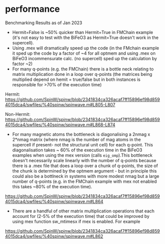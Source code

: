 # performance
Benchmarking Results as of Jan 2023

- Hermit=False is ~50% quicker than Hermit=True in FMChain example (it's not easy to test with the BiFeO3 as Hermit=True doesn't work in the supercell).
- Using .mex will dramatically speed up the code (in the FMchain example it sped up the code by a factor of ~4 for all optmem and using .mex on BiFeO3 incommensurate calc. (no supercell) sped up the calculation by factor ~2)
- For many q-points (e.g. the FMChain) there is a bottle neck relating to matrix multiplication done in a loop over q-points (the matrices being multiplied depend on hemit = true/false but in both instances is responsible for >70% of the execution time)

Hermit: https://github.com/SpinW/spinw/blob/2341834ca326acaf7ff15896ef98d8594015dca4/swfiles/%40spinw/spinwave.m#L805-L807

Non-Hermit: https://github.com/SpinW/spinw/blob/2341834ca326acaf7ff15896ef98d8594015dca4/swfiles/%40spinw/spinwave.m#L868-L874

- For many magnetic atoms the bottleneck is diagonalising a 2nmag x 2*nmag matrix (where nmag is the number of mag atoms in the supercell if present- not the structural unit cell) for each q-point. This diagonalisation takes ~ 60% of the execution time in the BiFeO3 examples when using the mex version (calls `eig_omp`).This bottleneck doesn't necessarily scale linearly with the number of q-points because there is a .mex file that does a loop over a chunk of q-points, the size of the chunk is determined by the optmem argument - but in principle this could also be a bottlneck in systems with more modest nmag but a large number of q-points (e.g. in the FMChain example with mex not enabled this takes ~80% of the execution time).

https://github.com/SpinW/spinw/blob/2341834ca326acaf7ff15896ef98d8594015dca4/swfiles/%40spinw/spinwave.m#L864



- There are a handful of other matrix multiplication operations that each account for (2-5% of the execution time) that could be improved by using mex function sw_mtimesx if mex is enabled. For example

https://github.com/SpinW/spinw/blob/2341834ca326acaf7ff15896ef98d8594015dca4/swfiles/%40spinw/spinwave.m#L862
